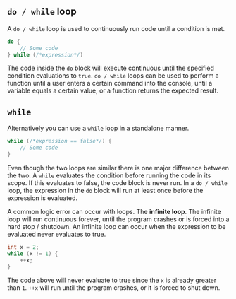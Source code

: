 ## `do / while` loop

A `do / while` loop is used to continuously run code until a condition is met. 

```Java
do {
    // Some code
} while (/*expression*/)
```

The code inside the `do` block will execute continuous until the specified condition evaluations to `true`. `do / while` loops can be used to perform a function until a user enters a certain command into the console, until a variable equals a certain value, or a function returns the expected result. 

## `while`

Alternatively you can use a `while` loop in a standalone manner. 

```Java
while (/*expression == false*/) {
    // Some code
}
```

Even though the two loops are similar there is one major difference between the two. A `while` evaluates the condition before running the code in its scope. If this evaluates to false, the code block is never run. In a `do / while` loop, the expression in the `do` block will run at least once before the expression is evaluated. 

A common logic error can occur with loops. The **infinite loop**. The infinite loop will run continuous forever, until the program crashes or is forced into a hard stop / shutdown. An infinite loop can occur when the expression to be evaluated never evaluates to true. 

```Java
int x = 2;
while (x != 1) {
    ++x;
}
```

The code above will never evaluate to true since the `x` is already greater than `1`. `++x` will run until the program crashes, or it is forced to shut down. 


